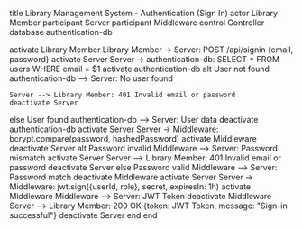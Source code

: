 title Library Management System - Authentication (Sign In)
actor Library Member
participant Server
participant Middleware
control Controller
database authentication-db

activate Library Member
Library Member -> Server: POST /api/signin {email, password}
activate Server
Server -> authentication-db: SELECT * FROM users WHERE email = $1
activate authentication-db
alt User not found
    authentication-db --> Server: No user found

    Server --> Library Member: 401 Invalid email or password
    deactivate Server
else User found
    authentication-db --> Server: User data
    deactivate authentication-db
activate Server
    Server -> Middleware: bcrypt.compare(password, hashedPassword)
    activate Middleware
deactivate Server
    alt Password invalid
        Middleware --> Server: Password mismatch
activate Server
        Server --> Library Member: 401 Invalid email or password
        deactivate Server
    else Password valid
        Middleware --> Server: Password match
        deactivate Middleware
activate Server
        Server -> Middleware: jwt.sign({userId, role}, secret, expiresIn: 1h)
        activate Middleware
        Middleware --> Server: JWT Token
        deactivate Middleware
        Server --> Library Member: 200 OK {token: JWT Token, message: "Sign-in successful"}
        deactivate Server
    end
end